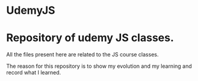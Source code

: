 # UdemyJS

# Repository of udemy JS classes.

All the files present here are related to the JS course classes.

The reason for this repository is to show my evolution and my learning and record what I learned.
